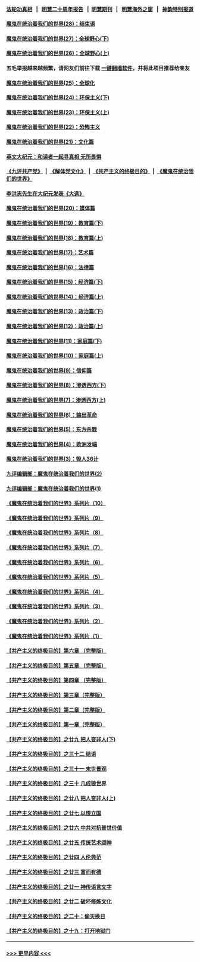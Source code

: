 #### [法轮功真相](https://github.com/gfw-breaker/truth/blob/master/README.md?t=0) &nbsp;&nbsp;|&nbsp;&nbsp; [明慧二十周年报告](https://github.com/gfw-breaker/mh-reports/blob/master/README.md?t=0) &nbsp;&nbsp;|&nbsp;&nbsp;[明慧期刊](https://github.com/gfw-breaker/mh-qikan) &nbsp;&nbsp;|&nbsp;&nbsp; [明慧海外之窗](https://github.com/gfw-breaker/mh-news/blob/master/README.md?t=0) &nbsp;&nbsp;|&nbsp;&nbsp; [神韵特别报道](https://github.com/gfw-breaker/mh-news/blob/master/shenyun.md?t=0)
#### [魔鬼在统治着我们的世界(28)：结束语](../pages/nsc422/n10936246.md?t=07191501) 
#### [魔鬼在统治着我们的世界(27)：全球野心(下)](../pages/nsc422/n10928319.md?t=07191501) 
#### [魔鬼在统治着我们的世界(26)：全球野心(上)](../pages/nsc422/n10900318.md?t=07191501) 
#### 五毛举报越来越频繁，请网友们前往下载 [一键翻墙软件](https://github.com/gfw-breaker/ssr-accounts)，并将此项目推荐给亲友
#### [魔鬼在统治着我们的世界(25)：全球化](../pages/nsc422/n10788205.md?t=07191501) 
#### [魔鬼在统治着我们的世界(24)：环保主义(下)](../pages/nsc422/n10695307.md?t=07191501) 
#### [魔鬼在统治着我们的世界(23)：环保主义(上)](../pages/nsc422/n10688613.md?t=07191501) 
#### [魔鬼在统治着我们的世界(22)：恐怖主义](../pages/nsc422/n10614727.md?t=07191501) 
#### [魔鬼在统治着我们的世界(21)：文化篇](../pages/nsc422/n10597706.md?t=07191501) 
#### [英文大纪元：和读者一起寻真相 无所畏惧](../pages/nsc422/n12542027.md?t=07191501) 
#### [《九评共产党》](https://github.com/begood0513/9ping.md/blob/master/README.md) &nbsp;|&nbsp; [《解体党文化》](../../../../jtdwh.md/blob/master/README.md)  &nbsp;|&nbsp; [《共产主义的终极目的》](../../../../gczydzjmd.md/blob/master/README.md) &nbsp;|&nbsp; [《魔鬼在统治我们的世界》](../../../../mgztzwmdsj.md/blob/master/README.md) 
#### [李洪志先生在大纪元发表《大选》](../pages/nsc422/n12534746.md?t=07191501) 
#### [魔鬼在统治着我们的世界(20)：媒体篇](../pages/nsc422/n10586579.md?t=07191501) 
#### [魔鬼在统治着我们的世界(19)：教育篇(下)](../pages/nsc422/n10564808.md?t=07191501) 
#### [魔鬼在统治着我们的世界(18)：教育篇(上)](../pages/nsc422/n10526970.md?t=07191501) 
#### [魔鬼在统治着我们的世界(17)：艺术篇](../pages/nsc422/n10499093.md?t=07191501) 
#### [魔鬼在统治着我们的世界(16)：法律篇](../pages/nsc422/n10485969.md?t=07191501) 
#### [魔鬼在统治着我们的世界(15)：经济篇(下)](../pages/nsc422/n10469975.md?t=07191501) 
#### [魔鬼在统治着我们的世界(14)：经济篇(上)](../pages/nsc422/n10457370.md?t=07191501) 
#### [魔鬼在统治着我们的世界(13)：政治篇(下)](../pages/nsc422/n10448270.md?t=07191501) 
#### [魔鬼在统治着我们的世界(12)：政治篇(上)](../pages/nsc422/n10444576.md?t=07191501) 
#### [魔鬼在统治着我们的世界(11)：家庭篇(下)](../pages/nsc422/n10440961.md?t=07191501) 
#### [魔鬼在统治着我们的世界(10)：家庭篇(上)](../pages/nsc422/n10435448.md?t=07191501) 
#### [魔鬼在统治着我们的世界(9)：信仰篇](../pages/nsc422/n10432159.md?t=07191501) 
#### [魔鬼在统治着我们的世界(8)：渗透西方(下)](../pages/nsc422/n10429603.md?t=07191501) 
#### [魔鬼在统治着我们的世界(7)：渗透西方(上)](../pages/nsc422/n10426013.md?t=07191501) 
#### [魔鬼在统治着我们的世界(6)：输出革命](../pages/nsc422/n10421536.md?t=07191501) 
#### [魔鬼在统治着我们的世界(5)：东方杀戮](../pages/nsc422/n10417707.md?t=07191501) 
#### [魔鬼在统治着我们的世界(4)：欧洲发端](../pages/nsc422/n10414890.md?t=07191501) 
#### [魔鬼在统治着我们的世界(3)：毁人36计](../pages/nsc422/n10411583.md?t=07191501) 
#### [九评编辑部：魔鬼在统治着我们的世界(2)](../pages/nsc422/n10410036.md?t=07191501) 
#### [九评编辑部：魔鬼在统治着我们的世界(1)](../pages/nsc422/n10406825.md?t=07191501) 
#### [《魔鬼在统治着我们的世界》系列片（10）](../pages/nsc422/n12292670.md?t=07191501) 
#### [《魔鬼在统治着我们的世界》系列片（9）](../pages/nsc422/n12290859.md?t=07191501) 
#### [《魔鬼在统治着我们的世界》系列片（8）](../pages/nsc422/n12287445.md?t=07191501) 
#### [《魔鬼在统治着我们的世界》系列片（7）](../pages/nsc422/n12283425.md?t=07191501) 
#### [《魔鬼在统治着我们的世界》系列片（6）](../pages/nsc422/n12282314.md?t=07191501) 
#### [《魔鬼在统治着我们的世界》系列片（5）](../pages/nsc422/n12281419.md?t=07191501) 
#### [《魔鬼在统治着我们的世界》系列片（4）](../pages/nsc422/n12274024.md?t=07191501) 
#### [《魔鬼在统治着我们的世界》系列片（3）](../pages/nsc422/n12271322.md?t=07191501) 
#### [《魔鬼在统治着我们的世界》系列片（2）](../pages/nsc422/n12269049.md?t=07191501) 
#### [《魔鬼在统治着我们的世界》系列片（1）](../pages/nsc422/n12267575.md?t=07191501) 
#### [【共产主义的终极目的】第六章 （完整版）](../pages/nsc422/n11428913.md?t=07191501) 
#### [【共产主义的终极目的】第五章 （完整版）](../pages/nsc422/n11428912.md?t=07191501) 
#### [【共产主义的终极目的】第四章 （完整版）](../pages/nsc422/n11428907.md?t=07191501) 
#### [【共产主义的终极目的】第三章（完整版）](../pages/nsc422/n11428848.md?t=07191501) 
#### [【共产主义的终极目的】第二章（完整版）](../pages/nsc422/n11428831.md?t=07191501) 
#### [【共产主义的终极目的】第一章（完整版）](../pages/nsc422/n11417651.md?t=07191501) 
#### [【共产主义的终极目的】之廿九 把人变非人(下)](../pages/nsc422/n11344140.md?t=07191501) 
#### [【共产主义的终极目的】之三十二 结语](../pages/nsc422/n11360535.md?t=07191501) 
#### [【共产主义的终极目的】之三十一 末世景观](../pages/nsc422/n11351129.md?t=07191501) 
#### [【共产主义的终极目的】之三十 几成狼世界](../pages/nsc422/n11348280.md?t=07191501) 
#### [【共产主义的终极目的】之廿八 把人变非人(上)](../pages/nsc422/n11340492.md?t=07191501) 
#### [【共产主义的终极目的】之廿七 以恨立国](../pages/nsc422/n11336944.md?t=07191501) 
#### [【共产主义的终极目的】之廿六 中共对抗普世价值](../pages/nsc422/n11324785.md?t=07191501) 
#### [【共产主义的终极目的】之廿五 传统艺术颂神](../pages/nsc422/n11296396.md?t=07191501) 
#### [【共产主义的终极目的】之廿四 人伦典范](../pages/nsc422/n11296397.md?t=07191501) 
#### [【共产主义的终极目的】之廿三 富而有德](../pages/nsc422/n11283598.md?t=07191501) 
#### [【共产主义的终极目的】之廿一 神传语言文字](../pages/nsc422/n11263265.md?t=07191501) 
#### [【共产主义的终极目的】之廿二 破坏修炼文化](../pages/nsc422/n11245728.md?t=07191501) 
#### [【共产主义的终极目的】之二十：偷天换日](../pages/nsc422/n11238846.md?t=07191501) 
#### [【共产主义的终极目的】之十九：打开地狱门](../pages/nsc422/n11206376.md?t=07191501) 

----
#### [ >>> 更早内容 <<< ](../indexes/nsc422-earlier.md)
